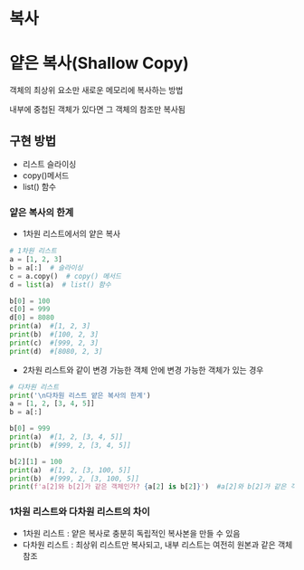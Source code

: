 # 복사

# 얕은 복사(Shallow Copy)

객체의 최상위 요소만 새로운 메모리에 복사하는 방법

내부에 중첩된 객체가 있다면 그 객체의 참조만 복사됨

## 구현 방법

- 리스트 슬라이싱
- copy()메서드
- list() 함수

### 얕은 복사의 한계

- 1차원 리스트에서의 얕은 복사

```python
# 1차원 리스트
a = [1, 2, 3]     
b = a[:]  # 슬라이싱
c = a.copy()  # copy() 메서드
d = list(a)  # list() 함수

b[0] = 100
c[0] = 999
d[0] = 8080
print(a)  #[1, 2, 3]
print(b)  #[100, 2, 3]
print(c)  #[999, 2, 3]
print(d)  #[8080, 2, 3] 
```

- 2차원 리스트와 같이 변경 가능한 객체 안에 변경 가능한 객체가 있는 경우

```python
# 다차원 리스트
print('\n다차원 리스트 얕은 복사의 한계')
a = [1, 2, [3, 4, 5]]
b = a[:]

b[0] = 999
print(a)  #[1, 2, [3, 4, 5]]
print(b)  #[999, 2, [3, 4, 5]]

b[2][1] = 100
print(a)  #[1, 2, [3, 100, 5]]
print(b)  #[999, 2, [3, 100, 5]]
print(f'a[2]와 b[2]가 같은 객체인가? {a[2] is b[2]}')  #a[2]와 b[2]가 같은 객체인가? True
```

### 1차원 리스트와 다차원 리스트의 차이

- 1차원 리스트 : 얕은 복사로 충분히 독립적인 복사본을 만들 수 있음
- 다차원 리스트 : 최상위 리스트만 복사되고, 내부 리스트는 여전히 원본과 같은 객체 참조
